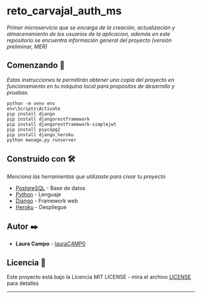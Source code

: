 # reto_carvajal_auth_ms
_Primer microservicio que se encarga de la creación, actualización y almacenamiento de los usuarios de la aplicacion, además en este repositorio se encuentra información general del proyecto (versión preliminar, MER)_

## Comenzando 🚀

_Estas instrucciones te permitirán obtener una copia del proyecto en funcionamiento en tu máquina local para propósitos de desarrollo y pruebas._

```
python -m venv env
env\Scripts\Activate
pip install django
pip install djangorestframework
pip install djangorestframework-simplejwt
pip install psycopg2
pip install django_heroku
python manage.py runserver
```


## Construido con 🛠️

_Menciona las herramientas que utilizaste para crear tu proyecto_

* [PostgreSQL](https://www.postgresql.org/) - Base de datos
* [Python](https://www.python.org/) - Lenguaje 
* [Django](https://www.djangoproject.com/) - Framework web 
* [Heroku](https://www.heroku.com/) - Despliegue

## Autor ✒️

* **Laura Campo** - [lauraC4MP0](https://github.com/lauraC4MP0/)

## Licencia 📄

Este proyecto está bajo la Licencia MIT LICENSE - mira el archivo [LICENSE](./LICENSE) para detalles

---